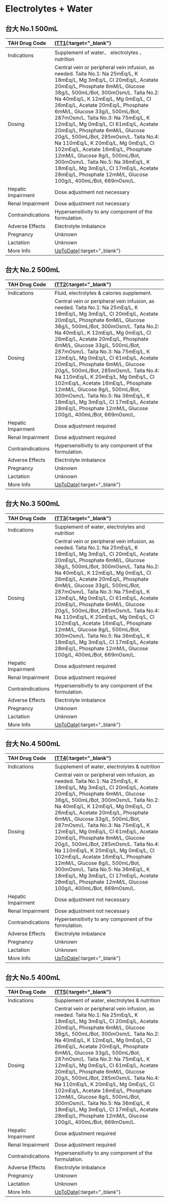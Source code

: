 # Electrolytes + Water

## 台大 No.1 500mL

| TAH Drug Code      | [ITT1](https://www.tahsda.org.tw/drugs/hissearch.php?drug_code=ITT1){:target="_blank"}                                                                                                                                                                                                                                                                                                                                                                                                                                                                                                                                                                                                                                        |
|:-------------------|:------------------------------------------------------------------------------------------------------------------------------------------------------------------------------------------------------------------------------------------------------------------------------------------------------------------------------------------------------------------------------------------------------------------------------------------------------------------------------------------------------------------------------------------------------------------------------------------------------------------------------------------------------------------------------------------------------------------------------|
| Indications        | Supplement of water、 electrolytes 、 nutrition                                                                                                                                                                                                                                                                                                                                                                                                                                                                                                                                                                                                                                                                               |
| Dosing             | Central vein or peripheral vein infusion, as needed. Taita No.1: Na 25mEq/L, K 18mEq/L, Mg 3mEq/L, Cl 20mEq/L, Acetate 20mEq/L, Phosphate 6mM/L, Glucose 38g/L, 500mL/Bot, 300mOsm/L. Taita No.2: Na 40mEq/L, K 12mEq/L, Mg 0mEq/L, Cl 26mEq/L, Acetate 20mEq/L, Phosphate 6mM/L, Glucose 33g/L, 500mL/Bot, 287mOsm/L. Taita No.3: Na 75mEq/L, K 12mEq/L, Mg 0mEq/L, Cl 61mEq/L, Acetate 20mEq/L, Phosphate 6mM/L, Glucose 20g/L, 500mL/Bot, 285mOsm/L. Taita No.4: Na 110mEq/L, K 20mEq/L, Mg 0mEq/L, Cl 102mEq/L, Acetate 16mEq/L, Phosphate 12mM/L, Glucose 8g/L, 500mL/Bot, 300mOsm/L. Taita No.5: Na 36mEq/L, K 18mEq/L, Mg 3mEq/L, Cl 17mEq/L, Acetate 28mEq/L, Phosphate 12mM/L, Glucose 100g/L, 400mL/Bot, 669mOsm/L. |
| Hepatic Impairment | Dose adjustment not necessary                                                                                                                                                                                                                                                                                                                                                                                                                                                                                                                                                                                                                                                                                                 |
| Renal Impairment   | Dose adjustment not necessary                                                                                                                                                                                                                                                                                                                                                                                                                                                                                                                                                                                                                                                                                                 |
| Contraindications  | Hypersensitivity to any component of the formulation.                                                                                                                                                                                                                                                                                                                                                                                                                                                                                                                                                                                                                                                                         |
| Adverse Effects    | Electrolyte imbalance                                                                                                                                                                                                                                                                                                                                                                                                                                                                                                                                                                                                                                                                                                         |
| Pregnancy          | Unknown                                                                                                                                                                                                                                                                                                                                                                                                                                                                                                                                                                                                                                                                                                                       |
| Lactation          | Unknown                                                                                                                                                                                                                                                                                                                                                                                                                                                                                                                                                                                                                                                                                                                       |
| More Info          | [UpToDate](https://www.uptodate.com/contents/electrolytes-and-water-drug-information){:target="_blank"}                                                                                                                                                                                                                                                                                                                                                                                                                                                                                                                                                                                                                       |

## 台大 No.2 500mL

| TAH Drug Code      | [ITT2](https://www.tahsda.org.tw/drugs/hissearch.php?drug_code=ITT2){:target="_blank"}                                                                                                                                                                                                                                                                                                                                                                                                                                                                                                                                                                                                                                        |
|:-------------------|:------------------------------------------------------------------------------------------------------------------------------------------------------------------------------------------------------------------------------------------------------------------------------------------------------------------------------------------------------------------------------------------------------------------------------------------------------------------------------------------------------------------------------------------------------------------------------------------------------------------------------------------------------------------------------------------------------------------------------|
| Indications        | Fluid, electrolytes & calories supplement.                                                                                                                                                                                                                                                                                                                                                                                                                                                                                                                                                                                                                                                                                    |
| Dosing             | Central vein or peripheral vein infusion, as needed. Taita No.1: Na 25mEq/L, K 18mEq/L, Mg 3mEq/L, Cl 20mEq/L, Acetate 20mEq/L, Phosphate 6mM/L, Glucose 38g/L, 500mL/Bot, 300mOsm/L. Taita No.2: Na 40mEq/L, K 12mEq/L, Mg 0mEq/L, Cl 26mEq/L, Acetate 20mEq/L, Phosphate 6mM/L, Glucose 33g/L, 500mL/Bot, 287mOsm/L. Taita No.3: Na 75mEq/L, K 12mEq/L, Mg 0mEq/L, Cl 61mEq/L, Acetate 20mEq/L, Phosphate 6mM/L, Glucose 20g/L, 500mL/Bot, 285mOsm/L. Taita No.4: Na 110mEq/L, K 20mEq/L, Mg 0mEq/L, Cl 102mEq/L, Acetate 16mEq/L, Phosphate 12mM/L, Glucose 8g/L, 500mL/Bot, 300mOsm/L. Taita No.5: Na 36mEq/L, K 18mEq/L, Mg 3mEq/L, Cl 17mEq/L, Acetate 28mEq/L, Phosphate 12mM/L, Glucose 100g/L, 400mL/Bot, 669mOsm/L. |
| Hepatic Impairment | Dose adjustment required                                                                                                                                                                                                                                                                                                                                                                                                                                                                                                                                                                                                                                                                                                      |
| Renal Impairment   | Dose adjustment required                                                                                                                                                                                                                                                                                                                                                                                                                                                                                                                                                                                                                                                                                                      |
| Contraindications  | Hypersensitivity to any component of the formulation.                                                                                                                                                                                                                                                                                                                                                                                                                                                                                                                                                                                                                                                                         |
| Adverse Effects    | Electrolyte imbalance                                                                                                                                                                                                                                                                                                                                                                                                                                                                                                                                                                                                                                                                                                         |
| Pregnancy          | Unknown                                                                                                                                                                                                                                                                                                                                                                                                                                                                                                                                                                                                                                                                                                                       |
| Lactation          | Unknown                                                                                                                                                                                                                                                                                                                                                                                                                                                                                                                                                                                                                                                                                                                       |
| More Info          | [UpToDate](https://www.uptodate.com/contents/electrolytes-and-water-drug-information){:target="_blank"}                                                                                                                                                                                                                                                                                                                                                                                                                                                                                                                                                                                                                       |

## 台大 No.3 500mL

| TAH Drug Code      | [ITT3](https://www.tahsda.org.tw/drugs/hissearch.php?drug_code=ITT3){:target="_blank"}                                                                                                                                                                                                                                                                                                                                                                                                                                                                                                                                                                                                                                        |
|:-------------------|:------------------------------------------------------------------------------------------------------------------------------------------------------------------------------------------------------------------------------------------------------------------------------------------------------------------------------------------------------------------------------------------------------------------------------------------------------------------------------------------------------------------------------------------------------------------------------------------------------------------------------------------------------------------------------------------------------------------------------|
| Indications        | Supplement of water, electrolytes and nutrition                                                                                                                                                                                                                                                                                                                                                                                                                                                                                                                                                                                                                                                                               |
| Dosing             | Central vein or peripheral vein infusion, as needed. Taita No.1: Na 25mEq/L, K 18mEq/L, Mg 3mEq/L, Cl 20mEq/L, Acetate 20mEq/L, Phosphate 6mM/L, Glucose 38g/L, 500mL/Bot, 300mOsm/L. Taita No.2: Na 40mEq/L, K 12mEq/L, Mg 0mEq/L, Cl 26mEq/L, Acetate 20mEq/L, Phosphate 6mM/L, Glucose 33g/L, 500mL/Bot, 287mOsm/L. Taita No.3: Na 75mEq/L, K 12mEq/L, Mg 0mEq/L, Cl 61mEq/L, Acetate 20mEq/L, Phosphate 6mM/L, Glucose 20g/L, 500mL/Bot, 285mOsm/L. Taita No.4: Na 110mEq/L, K 20mEq/L, Mg 0mEq/L, Cl 102mEq/L, Acetate 16mEq/L, Phosphate 12mM/L, Glucose 8g/L, 500mL/Bot, 300mOsm/L. Taita No.5: Na 36mEq/L, K 18mEq/L, Mg 3mEq/L, Cl 17mEq/L, Acetate 28mEq/L, Phosphate 12mM/L, Glucose 100g/L, 400mL/Bot, 669mOsm/L. |
| Hepatic Impairment | Dose adjustment required                                                                                                                                                                                                                                                                                                                                                                                                                                                                                                                                                                                                                                                                                                      |
| Renal Impairment   | Dose adjustment required                                                                                                                                                                                                                                                                                                                                                                                                                                                                                                                                                                                                                                                                                                      |
| Contraindications  | Hypersensitivity to any component of the formulation.                                                                                                                                                                                                                                                                                                                                                                                                                                                                                                                                                                                                                                                                         |
| Adverse Effects    | Electrolyte imbalance                                                                                                                                                                                                                                                                                                                                                                                                                                                                                                                                                                                                                                                                                                         |
| Pregnancy          | Unknown                                                                                                                                                                                                                                                                                                                                                                                                                                                                                                                                                                                                                                                                                                                       |
| Lactation          | Unknown                                                                                                                                                                                                                                                                                                                                                                                                                                                                                                                                                                                                                                                                                                                       |
| More Info          | [UpToDate](https://www.uptodate.com/contents/electrolytes-and-water-drug-information){:target="_blank"}                                                                                                                                                                                                                                                                                                                                                                                                                                                                                                                                                                                                                       |

## 台大 No.4 500mL

| TAH Drug Code      | [ITT4](https://www.tahsda.org.tw/drugs/hissearch.php?drug_code=ITT4){:target="_blank"}                                                                                                                                                                                                                                                                                                                                                                                                                                                                                                                                                                                                                                        |
|:-------------------|:------------------------------------------------------------------------------------------------------------------------------------------------------------------------------------------------------------------------------------------------------------------------------------------------------------------------------------------------------------------------------------------------------------------------------------------------------------------------------------------------------------------------------------------------------------------------------------------------------------------------------------------------------------------------------------------------------------------------------|
| Indications        | Supplement of water, electrolytes & nutrition                                                                                                                                                                                                                                                                                                                                                                                                                                                                                                                                                                                                                                                                                 |
| Dosing             | Central vein or peripheral vein infusion, as needed. Taita No.1: Na 25mEq/L, K 18mEq/L, Mg 3mEq/L, Cl 20mEq/L, Acetate 20mEq/L, Phosphate 6mM/L, Glucose 38g/L, 500mL/Bot, 300mOsm/L. Taita No.2: Na 40mEq/L, K 12mEq/L, Mg 0mEq/L, Cl 26mEq/L, Acetate 20mEq/L, Phosphate 6mM/L, Glucose 33g/L, 500mL/Bot, 287mOsm/L. Taita No.3: Na 75mEq/L, K 12mEq/L, Mg 0mEq/L, Cl 61mEq/L, Acetate 20mEq/L, Phosphate 6mM/L, Glucose 20g/L, 500mL/Bot, 285mOsm/L. Taita No.4: Na 110mEq/L, K 20mEq/L, Mg 0mEq/L, Cl 102mEq/L, Acetate 16mEq/L, Phosphate 12mM/L, Glucose 8g/L, 500mL/Bot, 300mOsm/L. Taita No.5: Na 36mEq/L, K 18mEq/L, Mg 3mEq/L, Cl 17mEq/L, Acetate 28mEq/L, Phosphate 12mM/L, Glucose 100g/L, 400mL/Bot, 669mOsm/L. |
| Hepatic Impairment | Dose adjustment not necessary                                                                                                                                                                                                                                                                                                                                                                                                                                                                                                                                                                                                                                                                                                 |
| Renal Impairment   | Dose adjustment not necessary                                                                                                                                                                                                                                                                                                                                                                                                                                                                                                                                                                                                                                                                                                 |
| Contraindications  | Hypersensitivity to any component of the formulation.                                                                                                                                                                                                                                                                                                                                                                                                                                                                                                                                                                                                                                                                         |
| Adverse Effects    | Electrolyte imbalance                                                                                                                                                                                                                                                                                                                                                                                                                                                                                                                                                                                                                                                                                                         |
| Pregnancy          | Unknown                                                                                                                                                                                                                                                                                                                                                                                                                                                                                                                                                                                                                                                                                                                       |
| Lactation          | Unknown                                                                                                                                                                                                                                                                                                                                                                                                                                                                                                                                                                                                                                                                                                                       |
| More Info          | [UpToDate](https://www.uptodate.com/contents/electrolytes-and-water-drug-information){:target="_blank"}                                                                                                                                                                                                                                                                                                                                                                                                                                                                                                                                                                                                                       |

## 台大 No.5 400mL

| TAH Drug Code      | [ITT5](https://www.tahsda.org.tw/drugs/hissearch.php?drug_code=ITT5){:target="_blank"}                                                                                                                                                                                                                                                                                                                                                                                                                                                                                                                                                                                                                                        |
|:-------------------|:------------------------------------------------------------------------------------------------------------------------------------------------------------------------------------------------------------------------------------------------------------------------------------------------------------------------------------------------------------------------------------------------------------------------------------------------------------------------------------------------------------------------------------------------------------------------------------------------------------------------------------------------------------------------------------------------------------------------------|
| Indications        | Supplement of water, electrolytes & nutrition                                                                                                                                                                                                                                                                                                                                                                                                                                                                                                                                                                                                                                                                                 |
| Dosing             | Central vein or peripheral vein infusion, as needed. Taita No.1: Na 25mEq/L, K 18mEq/L, Mg 3mEq/L, Cl 20mEq/L, Acetate 20mEq/L, Phosphate 6mM/L, Glucose 38g/L, 500mL/Bot, 300mOsm/L. Taita No.2: Na 40mEq/L, K 12mEq/L, Mg 0mEq/L, Cl 26mEq/L, Acetate 20mEq/L, Phosphate 6mM/L, Glucose 33g/L, 500mL/Bot, 287mOsm/L. Taita No.3: Na 75mEq/L, K 12mEq/L, Mg 0mEq/L, Cl 61mEq/L, Acetate 20mEq/L, Phosphate 6mM/L, Glucose 20g/L, 500mL/Bot, 285mOsm/L. Taita No.4: Na 110mEq/L, K 20mEq/L, Mg 0mEq/L, Cl 102mEq/L, Acetate 16mEq/L, Phosphate 12mM/L, Glucose 8g/L, 500mL/Bot, 300mOsm/L. Taita No.5: Na 36mEq/L, K 18mEq/L, Mg 3mEq/L, Cl 17mEq/L, Acetate 28mEq/L, Phosphate 12mM/L, Glucose 100g/L, 400mL/Bot, 669mOsm/L. |
| Hepatic Impairment | Dose adjustment required                                                                                                                                                                                                                                                                                                                                                                                                                                                                                                                                                                                                                                                                                                      |
| Renal Impairment   | Dose adjustment required                                                                                                                                                                                                                                                                                                                                                                                                                                                                                                                                                                                                                                                                                                      |
| Contraindications  | Hypersensitivity to any component of the formulation.                                                                                                                                                                                                                                                                                                                                                                                                                                                                                                                                                                                                                                                                         |
| Adverse Effects    | Electrolyte imbalance                                                                                                                                                                                                                                                                                                                                                                                                                                                                                                                                                                                                                                                                                                         |
| Pregnancy          | Unknown                                                                                                                                                                                                                                                                                                                                                                                                                                                                                                                                                                                                                                                                                                                       |
| Lactation          | Unknown                                                                                                                                                                                                                                                                                                                                                                                                                                                                                                                                                                                                                                                                                                                       |
| More Info          | [UpToDate](https://www.uptodate.com/contents/electrolytes-and-water-drug-information){:target="_blank"}                                                                                                                                                                                                                                                                                                                                                                                                                                                                                                                                                                                                                       |

